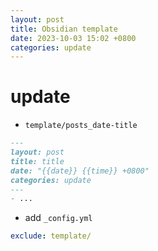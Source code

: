 ```yaml
---
layout: post
title: Obsidian template
date: 2023-10-03 15:02 +0800
categories: update
---
```

# update

- `template/posts_date-title`

```markdown
---
layout: post
title: title
date: "{{date}} {{time}} +0800"
categories: update
---
- ...
```

- add `_config.yml`

```yml
exclude: template/
```